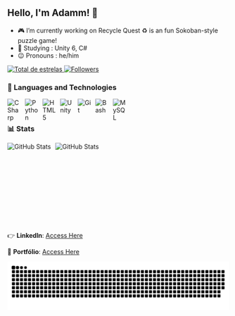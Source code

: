 ## Hello, I'm Adamm! 👋

- 🎮 I’m currently working on Recycle Quest ♻️ is an fun Sokoban-style puzzle game!
- 🌱 Studying : Unity 6, C#
- 😉 Pronouns : he/him

<p align="left">
    <a href="https://github.com/AdammoRanyer?tab=repositories&sort=stargazers">
        <img 
            alt="Total de estrelas" 
            title="Total de estrelas GitHub" 
            src="https://custom-icon-badges.demolab.com/github/stars/AdammoRanyer?color=55960c&style=for-the-badge&labelColor=488207&logo=star&label=stars"
        />
    </a>
    <a href="https://github.com/Larissakich?tab=followers">
        <img 
            alt="Followers" 
            title="Follow me on GitHub" 
            src="https://custom-icon-badges.demolab.com/github/followers/AdammoRanyer?color=236ad3&labelColor=1155ba&style=for-the-badge&logo=github&label=Followers&logoColor=white"
        />
    </a>
</p>

### 🤖 Languages ​​and Technologies

<img 
    align="left" 
    alt="CSharp" 
    title="CSharp"
    width="30px" 
    style="padding-right: 10px;" 
    src="https://cdn.jsdelivr.net/gh/devicons/devicon@latest/icons/csharp/csharp-original.svg"
/>
<img 
    align="left" 
    alt="Python" 
    title="Python"
    width="30px" 
    style="padding-right: 10px;" 
    src="https://cdn.jsdelivr.net/gh/devicons/devicon@latest/icons/python/python-original.svg" 
/>
<img 
    align="left" 
    alt="HTML5" 
    title="HTML5"
    width="30px" 
    style="padding-right: 10px;" 
    src="https://cdn.jsdelivr.net/gh/devicons/devicon@latest/icons/html5/html5-original.svg" 
/>
<img 
    align="left" 
    alt="Unity" 
    title="Unity"
    width="30px" 
    style="padding-right: 10px;" 
    src="https://cdn.jsdelivr.net/gh/devicons/devicon@latest/icons/unity/unity-original.svg" 
/>
<img 
    align="left" 
    alt="Git" 
    title="Git"
    width="30px" 
    style="padding-right: 10px;" 
    src="https://cdn.jsdelivr.net/gh/devicons/devicon@latest/icons/git/git-original.svg" 
/>
<img 
    align="left" 
    alt="Bash" 
    title="Bash"
    width="30px" 
    style="padding-right: 10px;" 
    src="https://cdn.jsdelivr.net/gh/devicons/devicon@latest/icons/bash/bash-original.svg" 
/>
<img 
    align="left" 
    alt="MySQL" 
    title="MySQL"
    width="30px" 
    style="padding-right: 10px;" 
    src="https://cdn.jsdelivr.net/gh/devicons/devicon@latest/icons/mysql/mysql-original.svg" 
/>

<br/>
<br/>

### 📊 Stats

<p>
  <img 
    align="left" 
    alt="GitHub Stats" 
    height="200" 
    style="padding-right: 10px;" 
    src="https://github-readme-stats.vercel.app/api?username=AdammoRanyer&show_icons=true&theme=tokyonight&include_all_commits=true&locale=en" 
  />
<img 
      align="left" 
      alt="GitHub Stats" 
      height="200" 
      src="https://github-readme-stats.vercel.app/api/top-langs/?username=AdammoRanyer&theme=tokyonight&layout=compact&custom_title=Technologies&langs_count=9" 
  />
</p>

<br/>
<br/>
<br/>
<br/>
<br/>
<br/>
<br/>
<br/>
<br/>
<br/>
<br/>

👉 **LinkedIn**: [Access Here](https://www.linkedin.com/in/adammo-s-7ab387157/)

🔗 **Portfólio**: [Access Here](https://adammgamedev.itch.io/)

![Snake animation](https://github.com/darkmathew/darkmathew/blob/output/github-contribution-grid-snake.svg)
